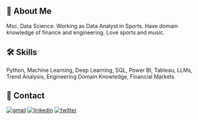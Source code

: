 ## 🚀 About Me
Msc. Data Science. Working as Data Analyst in Sports. Have domain knowledge of finance and engineering. Love sports and music.


## 🛠 Skills
Python, Machine Learning, Deep Learning, SQL, Power BI, Tableau, LLMs, Trend Analysis, Engineering Domain Knowledge, Financial Markets


## 🔗 Contact
[![gmail](https://img.shields.io/badge/Gmail-D14836?style=for-the-badge&logo=gmail&logoColor=white)](<mailto:tahazafar96@gmail.com>) [![linkedin](https://img.shields.io/badge/linkedin-0A66C2?style=for-the-badge&logo=linkedin&logoColor=white)](https://www.linkedin.com/in/tahazafar96/) [![twitter](https://img.shields.io/badge/twitter-1DA1F2?style=for-the-badge&logo=twitter&logoColor=white)](https://twitter.com/tahazafar) 

